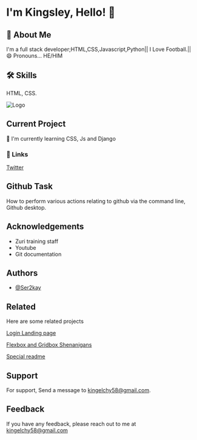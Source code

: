 
# I'm Kingsley, Hello! 👋


## 🚀 About Me
I'm a full stack developer;HTML,CSS,Javascript,Python|| I Love Football.||
😄 Pronouns... HE/HIM


## 🛠 Skills
HTML, CSS.


![Logo](https://i.pinimg.com/564x/45/7a/e6/457ae626fc9222d68d35a352d38dbb6b.jpg)

## Current Project


🧠 I'm currently learning CSS, Js and Django 




### 🔗 Links
[Twitter](https://twitter.com/2yak_2yak?t=HwVU_IkH9gu0YvukpFoHcQ&s=09)
## Github Task

How to perform various actions relating to github via the command line, Github desktop.

## Acknowledgements

 - Zuri training staff
 - Youtube
 - Git documentation
## Authors

- [@Ser2kay](https://github.com/Ser2kay)


## Related

Here are some related projects

[Login Landing page](https://github.com/Ser2kay/Assignmentss/tree/main)

[Flexbox and Gridbox Shenanigans](https://github.com/Ser2kay/Assignmentss/tree/week-4)

[Special readme](https://github.com/Ser2kay/Assignmentss/tree/week-5)
## Support

For support, Send a message to kingelchy58@gmail.com.


## Feedback

If you have any feedback, please reach out to me at kingelchy58@gmail.com

